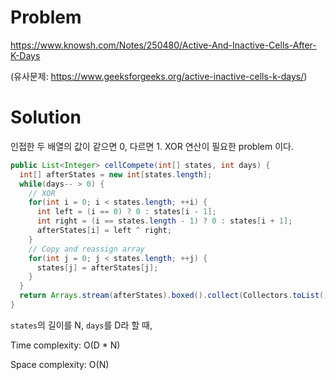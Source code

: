 # Problem
https://www.knowsh.com/Notes/250480/Active-And-Inactive-Cells-After-K-Days

(유사문제: https://www.geeksforgeeks.org/active-inactive-cells-k-days/)


# Solution
인접한 두 배열의 값이 같으면 0, 다르면 1.
XOR 연산이 필요한 problem 이다.

```java
public List<Integer> cellCompete(int[] states, int days) {
  int[] afterStates = new int[states.length];
  while(days-- > 0) {
    // XOR
    for(int i = 0; i < states.length; ++i) {
      int left = (i == 0) ? 0 : states[i - 1];
      int right = (i == states.length - 1) ? 0 : states[i + 1];
      afterStates[i] = left ^ right;
    }
    // Copy and reassign array
    for(int j = 0; j < states.length; ++j) {
      states[j] = afterStates[j];
    }
  }
  return Arrays.stream(afterStates).boxed().collect(Collectors.toList());
}
```
`states`의 길이를 N, `days`를 D라 할 때,

Time complexity: O(D * N)

Space complexity: O(N)
